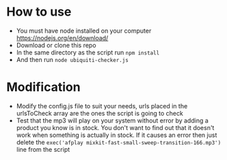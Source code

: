 # How to use

* You must have node installed on your computer https://nodejs.org/en/download/
* Download or clone this repo
* In the same directory as the script run `npm install`
* And then run `node ubiquiti-checker.js`

# Modification

* Modify the config.js file to suit your needs, urls placed in the urlsToCheck array are the ones the script is going to check
* Test that the mp3 will play on your system without error by adding a product you know is in stock. You don't want
  to find out that it doesn't work when something is actually in stock. If it causes an error then just delete the `exec('afplay mixkit-fast-small-sweep-transition-166.mp3')` line from the script
